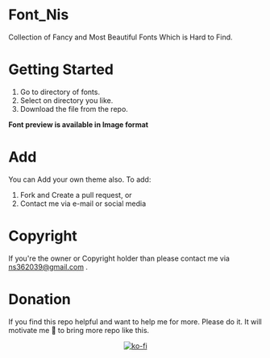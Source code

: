 # Font_Nis
Collection of Fancy and Most Beautiful Fonts Which is Hard to Find.

# Getting Started
1. Go to directory of fonts.
2. Select on directory you like.
3. Download the file from the repo.

<b>Font preview is available in Image format</b>

# Add
You can Add your own theme also. To add:
<br>
1. Fork and Create a pull request, or
2. Contact me via e-mail or social media 

# Copyright 
 If you're the owner or Copyright holder than please contact me via <a href="mailto:ns362039@gmail.com">ns362039@gmail.com</a>  .

# Donation
 If you find this repo helpful and want to help me for more. Please do it. It will motivate me 🥺 to bring more repo like this.
<div align="center">
 
[![ko-fi](https://ko-fi.com/img/githubbutton_sm.svg)](https://ko-fi.com/X8X8GMFMR)
<div>
